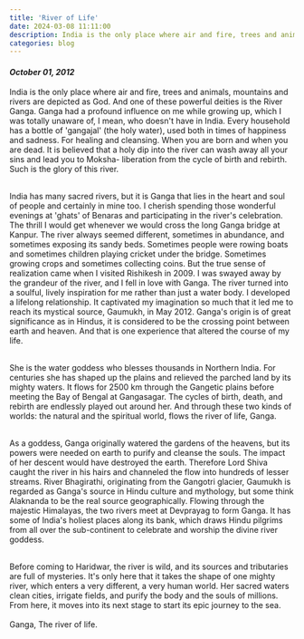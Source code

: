 ```yaml
---
title: 'River of Life'
date: 2024-03-08 11:11:00
description: India is the only place where air and fire, trees and animals, mountains and rivers are depicted as God. And one of these powerful deities is the River Ganga. Ganga had a profound influence on me while growing up, which I was totally unaware of, I mean, who doesn't have in India. Every household has a bottle of 'gangajal' (the holy water), used both in times of happiness and sadness. For healing and cleansing. When you are born and when you are dead. It is believed that a holy dip into the river can wash away all your sins and lead you to Moksha- liberation from the cycle of birth and rebirth. Such is the glory of this river.
categories: blog
---
```


<h4 class="blog-date"><i>October 01, 2012</i></h4>


India is the only place where air and fire, trees and animals, mountains and rivers are depicted as God. And one of these powerful deities is the River Ganga. Ganga had a profound influence on me while growing up, which I was totally unaware of, I mean, who doesn't have in India. Every household has a bottle of 'gangajal' (the holy water), used both in times of happiness and sadness. For healing and cleansing. When you are born and when you are dead. It is believed that a holy dip into the river can wash away all your sins and lead you to Moksha- liberation from the cycle of birth and rebirth. Such is the glory of this river.<br><br>

India has many sacred rivers, but it is Ganga that lies in the heart and soul of people and certainly in mine too. I cherish spending those wonderful evenings at 'ghats' of Benaras and participating in the river's celebration. The thrill I would get whenever we would cross the long Ganga bridge at Kanpur. The river always seemed different, sometimes in abundance, and sometimes exposing its sandy beds. Sometimes people were rowing boats and sometimes children playing cricket under the bridge. Sometimes growing crops and sometimes collecting coins. But the true sense of realization came when I visited Rishikesh in 2009. I was swayed away by the grandeur of the river, and I fell in love with Ganga. The river turned into a soulful, lively inspiration for me rather than just a water body. I developed a lifelong relationship. It captivated my imagination so much that it led me to reach its mystical source, Gaumukh, in May 2012. Ganga's origin is of great significance as in Hindus, it is considered to be the crossing point between earth and heaven. And that is one experience that altered the course of my life.<br><br>


She is the water goddess who blesses thousands in Northern India. For centuries she has shaped up the plains and relieved the parched land by its mighty waters. It flows for 2500 km through the Gangetic plains before meeting the Bay of Bengal at Gangasagar. The cycles of birth, death, and rebirth are endlessly played out around her. And through these two kinds of worlds: the natural and the spiritual world, flows the river of life, Ganga.<br><br>


As a goddess, Ganga originally watered the gardens of the heavens, but its powers were needed on earth to purify and cleanse the souls. The impact of her descent would have destroyed the earth. Therefore Lord Shiva caught the river in his hairs and channeled the flow into hundreds of lesser streams.  River Bhagirathi, originating from the Gangotri glacier, Gaumukh is regarded as Ganga's source in Hindu culture and mythology, but some think Alaknanda to be the real source geographically. Flowing through the majestic Himalayas, the two rivers meet at Devprayag to form Ganga.  It has some of India's holiest places along its bank, which draws Hindu pilgrims from all over the sub-continent to celebrate and worship the divine river goddess.<br><br>


Before coming to Haridwar, the river is wild, and its sources and tributaries are full of mysteries. It's only here that it takes the shape of one mighty river, which enters a very different, a very human world. Her sacred waters clean cities, irrigate fields, and purify the body and the souls of millions. From here, it moves into its next stage to start its epic journey to the sea.<br><br>
Ganga, The river of life.